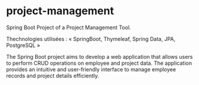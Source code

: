 # project-management
Spring Boot Project of a Project Management Tool.

Thechnologies utilisées : « SpringBoot, Thymeleaf, Spring Data, JPA, PostgreSQL »

The Spring Boot project aims to develop a web application that allows users to perform CRUD operations on employee and project data. The application provides an intuitive and user-friendly interface to manage employee records and project details efficiently.
